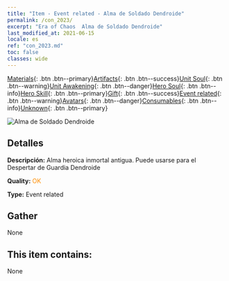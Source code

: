 ```yaml
---
title: "Item - Event related - Alma de Soldado Dendroide"
permalink: /con_2023/
excerpt: "Era of Chaos  Alma de Soldado Dendroide"
last_modified_at: 2021-06-15
locale: es
ref: "con_2023.md"
toc: false
classes: wide
---
```

 [Materials](/ItemsES/){: .btn .btn--primary}[Artifacts](/ItemsES/Artifacts/){: .btn .btn--success}[Unit Soul](/ItemsES/UnitSoul/){: .btn .btn--warning}[Unit Awakening](/ItemsES/UnitAwakening/){: .btn .btn--danger}[Hero Soul](/ItemsES/HeroSoul/){: .btn .btn--info}[Hero Skill](/ItemsES/HeroSkill/){: .btn .btn--primary}[Gift](/ItemsES/Gift/){: .btn .btn--success}[Event related](/ItemsES/Events/){: .btn .btn--warning}[Avatars](/ItemsES/Avatars/){: .btn .btn--danger}[Consumables](/ItemsES/Consumables/){: .btn .btn--info}[Unknown](/ItemsES/Unknown/){: .btn .btn--primary}

 ![Alma de Soldado Dendroide](/images/t/juexing_205.png)

## Detalles
 **Descripción:** Alma heroica inmortal antigua. Puede usarse para el Despertar de Guardia Dendroide

 **Quality:** <span style="color: #FF8C00">OK</span>

 **Type:** Event related

## Gather

  None

## This item contains:

  None

